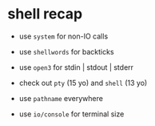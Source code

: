 # shell recap

* use `system` for non-IO calls
<!-- .element: class="fragment" -->

* use `shellwords` for backticks
<!-- .element: class="fragment" -->

* use `open3` for stdin | stdout | stderr
<!-- .element: class="fragment" -->

* check out `pty` (15 yo) and `shell` (13 yo)
<!-- .element: class="fragment" -->

* use `pathname` everywhere
<!-- .element: class="fragment" -->

* use `io/console` for terminal size
<!-- .element: class="fragment" -->
